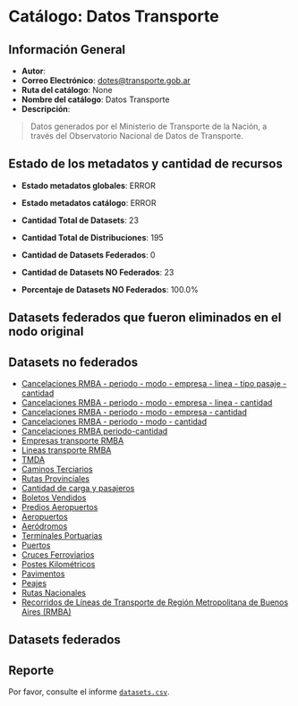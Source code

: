 
# Catálogo: Datos Transporte

## Información General

- **Autor**: 
- **Correo Electrónico**: dotes@transporte.gob.ar
- **Ruta del catálogo**: None
- **Nombre del catálogo**: Datos Transporte
- **Descripción**:

> Datos generados por el Ministerio de Transporte de la Nación, a través del Observatorio Nacional de Datos de Transporte.

## Estado de los metadatos y cantidad de recursos

- **Estado metadatos globales**: ERROR
- **Estado metadatos catálogo**: ERROR
- **Cantidad Total de Datasets**: 23
- **Cantidad Total de Distribuciones**: 195

- **Cantidad de Datasets Federados**: 0
- **Cantidad de Datasets NO Federados**: 23
- **Porcentaje de Datasets NO Federados**: 100.0%

## Datasets federados que fueron eliminados en el nodo original



## Datasets no federados

- [Cancelaciones RMBA - periodo - modo - empresa - linea - tipo pasaje - cantidad](http://172.18.0.4/dataset/cancelaciones-rmba-periodo-modo-empresa-linea-tipo-pasaje-cantidad)
- [Cancelaciones RMBA - periodo - modo - empresa - linea - cantidad](http://172.18.0.4/dataset/cancelaciones-rmba-periodo-modo-empresa-linea-cantidad)
- [Cancelaciones RMBA - periodo - modo - empresa - cantidad](http://172.18.0.4/dataset/cancelaciones-rmba-periodo-modo-empresa-cantidad)
- [Cancelaciones RMBA - periodo - modo - cantidad](http://172.18.0.4/dataset/cancelaciones-rmba-periodo-modo-cantidad)
- [Cancelaciones RMBA periodo-cantidad](http://172.18.0.4/dataset/cancelaciones-rmba-periodo-cantidad)
- [Empresas transporte RMBA](http://172.18.0.4/dataset/empresas-transporte-rmba)
- [Lineas transporte RMBA](http://172.18.0.4/dataset/lineas-transporte-rmba)
- [TMDA](https://datos.transporte.gob.ar/dataset/tmda)
- [Caminos Terciarios](https://datos.transporte.gob.ar/dataset/caminos-terciarios)
- [Rutas Provinciales](https://datos.transporte.gob.ar/dataset/rutas-provinciales)
- [Cantidad de carga y pasajeros](https://datos.transporte.gob.ar/dataset/cantidad-de-carga-y-pasajeros)
- [Boletos Vendidos](https://datos.transporte.gob.ar/dataset/boletos-vendidos)
- [Predios Aeropuertos](https://datos.transporte.gob.ar/dataset/predios-aeropuertos)
- [Aeropuertos](https://datos.transporte.gob.ar/dataset/aeropuertosargentina)
- [Aeródromos](https://datos.transporte.gob.ar/dataset/aerodromos)
- [Terminales Portuarias](https://datos.transporte.gob.ar/dataset/terminales-portuarias)
- [Puertos](https://datos.transporte.gob.ar/dataset/puertos)
- [Cruces Ferroviarios](https://datos.transporte.gob.ar/dataset/cruces-ferroviarios)
- [Postes Kilométricos](https://datos.transporte.gob.ar/dataset/postes-kilometricos)
- [Pavimentos](https://datos.transporte.gob.ar/dataset/pavimentos)
- [Peajes](https://datos.transporte.gob.ar/dataset/peajes)
- [Rutas Nacionales](https://datos.transporte.gob.ar/dataset/rutas-nacionales)
- [Recorridos de Líneas de Transporte de Región Metropolitana de Buenos Aires (RMBA)](https://datos.transporte.gob.ar/dataset/recorridos-de-lineas-de-transporte-rmba-jn)

## Datasets federados



## Reporte

Por favor, consulte el informe [`datasets.csv`](datasets.csv).
